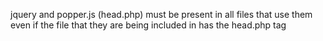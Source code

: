 jquery and popper.js (head.php) must be present in all files that use them even if the file that they are being included in has the head.php tag
